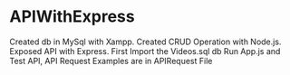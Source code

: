 # APIWithExpress
Created db in MySql with Xampp. Created CRUD Operation with Node.js. Exposed API with Express.
First Import the Videos.sql db
Run App.js and Test API, API Request Examples are in APIRequest File
